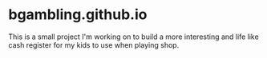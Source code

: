 # bgambling.github.io

This is a small project I'm working on to build a more interesting and life like cash register for my kids to use when playing shop.
